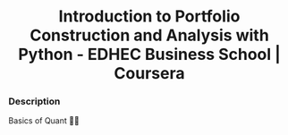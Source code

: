 <div align="center">
    <h1>Introduction to Portfolio Construction and Analysis with Python - EDHEC Business School | Coursera</h1>
</div>

### Description

Basics of Quant 🚀🚀
